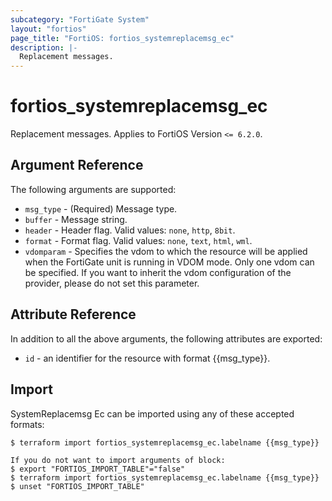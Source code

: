 ```yaml
---
subcategory: "FortiGate System"
layout: "fortios"
page_title: "FortiOS: fortios_systemreplacemsg_ec"
description: |-
  Replacement messages.
---
```


# fortios_systemreplacemsg_ec
Replacement messages. Applies to FortiOS Version `<= 6.2.0`.

## Argument Reference

The following arguments are supported:

* `msg_type` - (Required) Message type.
* `buffer` - Message string.
* `header` - Header flag. Valid values: `none`, `http`, `8bit`.
* `format` - Format flag. Valid values: `none`, `text`, `html`, `wml`.
* `vdomparam` - Specifies the vdom to which the resource will be applied when the FortiGate unit is running in VDOM mode. Only one vdom can be specified. If you want to inherit the vdom configuration of the provider, please do not set this parameter.


## Attribute Reference

In addition to all the above arguments, the following attributes are exported:
* `id` - an identifier for the resource with format {{msg_type}}.

## Import

SystemReplacemsg Ec can be imported using any of these accepted formats:
```
$ terraform import fortios_systemreplacemsg_ec.labelname {{msg_type}}

If you do not want to import arguments of block:
$ export "FORTIOS_IMPORT_TABLE"="false"
$ terraform import fortios_systemreplacemsg_ec.labelname {{msg_type}}
$ unset "FORTIOS_IMPORT_TABLE"
```
